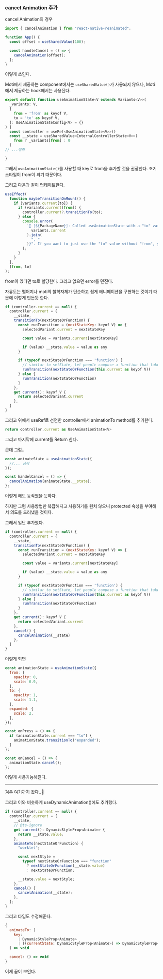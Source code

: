 ### cancel Animation 추가

cancel Animation의 경우

```js
import { cancelAnimation } from "react-native-reanimated";

function App() {
  const offset = useSharedValue(100);

  const handleCancel = () => {
    cancelAnimation(offset);
  };
}
```

이렇게 쓰인다.

Moti에서 제공하는 component에서는 `useSharedValue()`가 사용되지 않으나, Moti에서 제공하는 hook에서는 사용된다.

```js
export default function useAnimationState<V extends Variants<V>>(
  _variants: V,
  {
    from = 'from' as keyof V,
    to = 'to' as keyof V,
  }: UseAnimationStateConfig<V> = {}
) {
  const controller = useRef<UseAnimationState<V>>()
  const __state = useSharedValue<InternalControllerState<V>>(
    from ? _variants[from] : 0
  )
// ...생략

}
```

그래서 `useAnimationState()`를 사용할 때 key로 from을 추가할 것을 권장한다.
초기 스타일이 from이 되기 때문이다.

그리고 다음과 같이 업데이트한다.

```js
useEffect(
  function maybeTransitionOnMount() {
    if (variants.current[to]) {
      if (variants.current[from]) {
        controller.current?.transitionTo(to);
      } else {
        console.error(
          `🐼 [${PackageName}]: Called useAnimationState with a "to" variant, but you are missing a "from" variant. A "from" variant is required if you are using "to". Instead, you passed these variants: "${Object.keys(
            variants.current
          ).join(
            ", "
          )}". If you want to just use the "to" value without "from", you shouldn't use this hook. Instead, just pass your values to a ${PackageName} component's "animate" prop.`
        );
      }
    }
  },
  [from, to]
);
```

from이 있다면 to로 할당한다. 그리고 없으면 error를 던진다.

자유도는 떨어지나 moti의 철학자체가 단순하고 쉽게 애니메이션을 구현하는 것이기 때문에 이렇게 만든듯 한다.

```js
if (controller.current == null) {
  controller.current = {
    __state,
    transitionTo(nextStateOrFunction) {
      const runTransition = (nextStateKey: keyof V) => {
        selectedVariant.current = nextStateKey

        const value = variants.current[nextStateKey]

        if (value) __state.value = value as any
      }

      if (typeof nextStateOrFunction === 'function') {
        // similar to setState, let people compose a function that takes in the current value and returns the next one
        runTransition(nextStateOrFunction(this.current as keyof V))
      } else {
        runTransition(nextStateOrFunction)
      }
    },
    get current(): keyof V {
      return selectedVariant.current
    },
  }
}
```

그리고 위에서 useRef로 선언한 controller에서 animationTo method를 추가한다.

```js
return controller.current as UseAnimationState<V>
```

그리고 마지막에 current를 Return 한다.

근데 그럼..

```js
const animateState = useAnimationState({
  //... 생략
});

const handelCancel = () => {
  cancelAnimation(animateState.__state);
};
```

이렇게 해도 동작했을 듯하다.

하지만 그럼 사용방법만 복잡해지고 사용하기를 원치 않으니 protected 속성을 부여해서 의도를 드러냈을 것이다.

그래서 일단 추가했다.

```js
if (controller.current == null) {
  controller.current = {
    __state,
    transitionTo(nextStateOrFunction) {
      const runTransition = (nextStateKey: keyof V) => {
        selectedVariant.current = nextStateKey

        const value = variants.current[nextStateKey]

        if (value) __state.value = value as any
      }

      if (typeof nextStateOrFunction === 'function') {
        // similar to setState, let people compose a function that takes in the current value and returns the next one
        runTransition(nextStateOrFunction(this.current as keyof V))
      } else {
        runTransition(nextStateOrFunction)
      }
    },
    get current(): keyof V {
      return selectedVariant.current
    },
    cancel() {
      cancelAnimation(__state)
    },
  }
}
```

이렇게 되면

```js
const animationState = useAnimationState({
  from: {
    opacity: 0,
    scale: 0.9,
  },
  to: {
    opacity: 1,
    scale: 1.1,
  },
  expanded: {
    scale: 2,
  },
});

const onPress = () => {
  if (animationState.current === "to") {
    animationState.transitionTo("expanded");
  }
};

const onCancel = () => {
  animationState.cancel();
};
```

이렇게 사용가능해진다.

---

겨우 여기까지 왔다..🙂

그리고 이와 비슷하게 useDynamicAnimation()에도 추가했다.

```js
if (controller.current == null) {
  controller.current = {
    __state,
    // @ts-ignore
    get current(): DynamicStyleProp<Animate> {
      return __state.value;
    },
    animateTo(nextStateOrFunction) {
      "worklet";

      const nextStyle =
        typeof nextStateOrFunction === "function"
          ? nextStateOrFunction(__state.value)
          : nextStateOrFunction;

      __state.value = nextStyle;
    },
    cancel() {
      cancelAnimation(__state);
    },
  };
}
```

그리고 타입도 수정해준다.

```js
{
  animateTo: (
    key:
      | DynamicStyleProp<Animate>
      | ((currentState: DynamicStyleProp<Animate>) => DynamicStyleProp<Animate>)
  ) => void

  cancel: () => void
}
```

이제 끝이 보인다.
